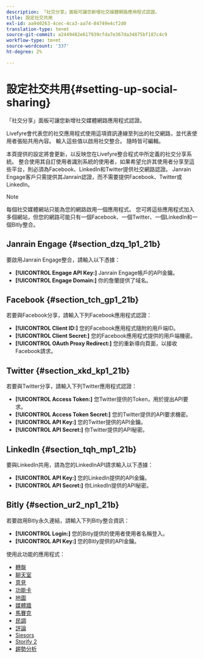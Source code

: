 ```yaml
---
description: 「社交分享」面板可讓您新增社交媒體網路應用程式認證。
title: 設定社交共用
exl-id: aa940263-4cec-4ca3-aa74-84749e4cf2d0
translation-type: tm+mt
source-git-commit: a2449482e617939cfda7e367da34875bf187c4c9
workflow-type: tm+mt
source-wordcount: '337'
ht-degree: 2%

---
```


# 設定社交共用{#setting-up-social-sharing}

「社交分享」面板可讓您新增社交媒體網路應用程式認證。

Livefyre會代表您的社交應用程式使用這項資訊連線至列出的社交網路，並代表使用者張貼共用內容。 輸入這些值以啟用社交整合。 隨時皆可編輯。

本頁提供的設定將會更新，以反映您在Livefyre整合程式中所定義的社交分享系統。 整合使用其自訂使用者識別系統的使用者，如果希望允許其使用者分享至這些平台，則必須為Facebook、LinkedIn和Twitter提供社交網路認證。 Janrain Engage客戶只需提供其Janrain認證，而不需要提供Facebook、Twitter或LinkedIn。

>[!NOTE]
>
>每個社交媒體網站只能為您的網路啟用一個應用程式。 您可將這些應用程式加入多個網站，但您的網路可能只有一個Facebook、一個Twitter、一個LinkedIn和一個Bitly整合。

## Janrain Engage {#section_dzq_1p1_21b}

要啟用Janrain Engage整合，請輸入以下憑據：

* **[!UICONTROL Engage API Key:]** Janrain Engage帳戶的API金鑰。
* **[!UICONTROL Engage Domain:]** 你的詹蘭提供了域名。

## Facebook {#section_tch_gp1_21b}

若要與Facebook分享，請輸入下列Facebook應用程式認證：

* **[!UICONTROL Client ID:]** 您的Facebook應用程式隨附的用戶端ID。
* **[!UICONTROL Client Secret:]** 您的Facebook應用程式提供的用戶端機密。
* **[!UICONTROL OAuth Proxy Redirect:]** 您的重新導向頁面，以接收Facebook請求。

## Twitter {#section_xkd_kp1_21b}

若要與Twitter分享，請輸入下列Twitter應用程式認證：

* **[!UICONTROL Access Token:]** 您Twitter提供的Token，用於提出API要求。
* **[!UICONTROL Access Token Secret:]** 您的Twitter提供的API要求機密。
* **[!UICONTROL API Key:]** 您的Twitter提供的API金鑰。
* **[!UICONTROL API Secret:]** 你Twitter提供的API秘密。

## LinkedIn {#section_tqh_mp1_21b}

要與LinkedIn共用，請為您的LinkedInAPI請求輸入以下憑據：

* **[!UICONTROL API Key:]** 您的LinkedIn提供的API金鑰。
* **[!UICONTROL API Secret:]** 你LinkedIn提供的API秘密。

## Bitly {#section_ur2_np1_21b}

若要啟用Bitly永久連結，請輸入下列Bitly整合資訊：

* **[!UICONTROL Login:]** 您的Bitly提供的使用者使用者名稱登入。
* **[!UICONTROL API Key:]** 您的Bitly提供的API金鑰。



使用此功能的應用程式：
* [轉盤](/help/using/c-about-apps/c-carousel-app/c-carousel-app.md#c_carousel_app)
* [聊天室](/help/using/c-about-apps/c-chat-app/c-chat-app.md#c_chat_app)
* [意見](/help/using/c-about-apps/c-comments/c-comments.md)
* [功能卡](/help/using/c-about-apps/c-feature-card-app/c-feature-card-app.md#c_feature_card_app)
* [地圖](/help/using/c-about-apps/c-map-app/c-map-app.md#c_map_app)
* [媒體牆](/help/using/c-about-apps/c-media-wall-app/c-media-wall-app.md#c_media_wall_app)
* [馬賽克](/help/using/c-about-apps/c-mosaic-app/c-mosaic-app.md#c_mosaic_app)
* [民調](/help/using/c-about-apps/c-polls-app/c-polls-app.md#c_polls_app)
* [評論](/help/using/c-about-apps/c-reviews-app/c-reviews-app.md#c_reviews_app)
* [Siesors](/help/using/c-about-apps/c-sidenotes-app/c-sidenotes-app.md#c_sidenotes_app)
* [Storify 2](/help/using/c-about-apps/c-storify2/c-storify2.md#c_storify2)
* [趨勢分析](/help/using/c-about-apps/c-trending-app/c-trending-app.md#c_trending_app)
